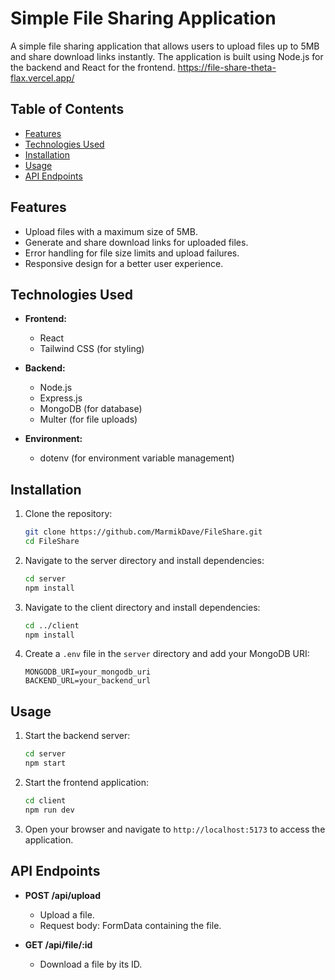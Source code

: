 # Simple File Sharing Application 

A simple file sharing application that allows users to upload files up to 5MB and share download links instantly. The application is built using Node.js for the backend and React for the frontend.
https://file-share-theta-flax.vercel.app/

## Table of Contents

- [Features](#features)
- [Technologies Used](#technologies-used)
- [Installation](#installation)
- [Usage](#usage)
- [API Endpoints](#api-endpoints)

## Features

- Upload files with a maximum size of 5MB.
- Generate and share download links for uploaded files.
- Error handling for file size limits and upload failures.
- Responsive design for a better user experience.

## Technologies Used

- **Frontend:**
  - React
  - Tailwind CSS (for styling)
  
- **Backend:**
  - Node.js
  - Express.js
  - MongoDB (for database)
  - Multer (for file uploads)
  
- **Environment:**
  - dotenv (for environment variable management)

## Installation

1. Clone the repository:
   ```bash
   git clone https://github.com/MarmikDave/FileShare.git
   cd FileShare
   ```

2. Navigate to the server directory and install dependencies:
   ```bash
   cd server
   npm install
   ```

3. Navigate to the client directory and install dependencies:
   ```bash
   cd ../client
   npm install
   ```

4. Create a `.env` file in the `server` directory and add your MongoDB URI:
   ```plaintext
   MONGODB_URI=your_mongodb_uri
   BACKEND_URL=your_backend_url
   ```

## Usage

1. Start the backend server:
   ```bash
   cd server
   npm start
   ```

2. Start the frontend application:
   ```bash
   cd client
   npm run dev
   ```

3. Open your browser and navigate to `http://localhost:5173` to access the application.

## API Endpoints

- **POST /api/upload**
  - Upload a file.
  - Request body: FormData containing the file.
  
- **GET /api/file/:id**
  - Download a file by its ID.
